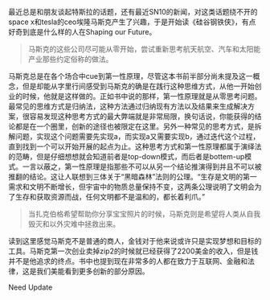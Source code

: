 最近总是和朋友谈起特斯拉的话题，还有最近SN10的新闻，对这类话题绕不开的space x和tesla的ceo埃隆马斯克产生了兴趣，于是开始读《硅谷钢铁侠》，有点好奇到底是什么样的人在Shaping our Future。

> 马斯克的这些公司尽可能从零开始，尝试重新思考航天航空、汽车和太阳能产业那些约定俗称的做法。

马斯克总是在各个场合中cue到第一性原理，尽管这本书前半部分尚未提及这一概念，但是却能从字里行间感受到马斯克的确是在践行这种思维方式，从他一开始创业的时候，他就是这样做的。正如书中说的那样，第一性原理就是从零思考问题。最常见的思维方式是归纳法，这种方法通过归纳现有方法以及结果来生成解决方案，很容易发现这种思考方式的最大弊端就是非常局限，换句话说，你能获得的结论都是在一个圈里，创新的途径也被限定在这里。另外一种常见的思考方式，是拆解问题，实现这个问题需要先实现a，而实现a又需要实现b，通过迭代这个过程，直到找到一个可以开始开展的起点为止。这种思考方式和第一性原理都属于演绎法的范畴，但是仔细想想就会知道前者是top-down模式，而后者是bottem-up模式。一言以蔽之，第一性原理是指那些不可以从另一个结论推演得到并且不可以被推翻的结论。这让人联想到三体关于“黑暗森林”法则的公理。“生存是文明的第一需求和文明不断增长，但宇宙中的物质总量保持不变，这两条公理说明了文明会为了生存和获取资源而战，任何文明都不是温和的，都长着利爪。”

> 当扎克伯格希望帮助你分享宝宝照片的时候，马斯克则是希望将人类从自我毁灭和以外灾难中拯救出来。

读到这里感觉马斯克不是普通的商人，金钱对于他来说或许只是实现梦想和目标的工具。马斯克第一次创业卖掉zip2的时候就已经获得了2200美金的收入，但是钱并不是他追求的终点。书中也提到现在非常多的人都在致力于互联网、金融和法律，这是我们美能看到更多创新的部分原因。

Need Update
